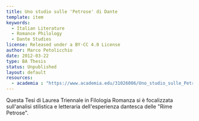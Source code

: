 ```yaml
---
title: Uno studio sulle 'Petrose' di Dante
template: item
keywords: 
  - Italian Literature
  - Romance Philology
  - Dante Studies
license: Released under a BY-CC 4.0 License
author: Marco Petolicchio
date: 2012-03-22
type: BA Thesis
status: Unpublished
layout: default
resources:
  - academia : "https://www.academia.edu/31026006/Uno_studio_sulle_Petrose_di_Dante_-_Tesi_di_Laurea_Triennale"
---
```


Questa Tesi di Laurea Triennale in Filologia Romanza si è focalizzata sull'analisi stilistica e letteraria dell'esperienza dantesca delle "Rime Petrose".